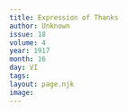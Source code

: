 ```yaml
---
title: Expression of Thanks
author: Unknown
issue: 18
volume: 4
year: 1917
month: 16
day: VI
tags:
layout: page.njk
image:
---
```

